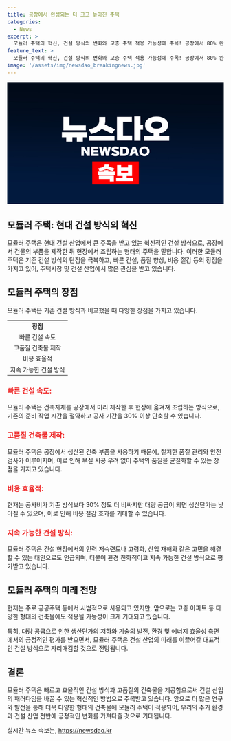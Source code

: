```yaml
---
title: 공장에서 완성되는 더 크고 높아진 주택
categories:
  - News
excerpt: >
  모듈러 주택의 혁신, 건설 방식의 변화와 고층 주택 적용 가능성에 주목! 공장에서 80% 완성된 집 부지에 조립되며 건설기간 30% 단축, 품질 균일. 고층 주택 계획도, 인력부족과 고령화 문제 해결책으로 떠오름. LH, 공사기간과 비용 획기적 감소 추구, 민간 시장까지 확대 목표. 모듈러 주택의 미래 가능성 높아져.
feature_text: >
  모듈러 주택의 혁신, 건설 방식의 변화와 고층 주택 적용 가능성에 주목! 공장에서 80% 완성된 집 부지에 조립되며 건설기간 30% 단축, 품질 균일. 고층 주택 계획도, 인력부족과 고령화 문제 해결책으로 떠오름. LH, 공사기간과 비용 획기적 감소 추구, 민간 시장까지 확대 목표. 모듈러 주택의 미래 가능성 높아져.
image: '/assets/img/newsdao_breakingnews.jpg'
---
```


<p><img src="/assets/img/newsdao_breakingnews.jpg" alt="implanttips 속보" /></p>

<h2>모듈러 주택: 현대 건설 방식의 혁신</h2>

<p data-ke-size="size16">모듈러 주택은 현대 건설 산업에서 큰 주목을 받고 있는 혁신적인 건설 방식으로, 공장에서 건물의 부품을 제작한 뒤 현장에서 조립하는 형태의 주택을 말합니다. 이러한 모듈러 주택은 기존 건설 방식의 단점을 극복하고, 빠른 건설, 품질 향상, 비용 절감 등의 장점을 가지고 있어, 주택시장 및 건설 산업에서 많은 관심을 받고 있습니다.</p>

<h2 data-ke-size="size26">모듈러 주택의 장점</h2>

<p data-ke-size="size16">모듈러 주택은 기존 건설 방식과 비교했을 때 다양한 장점을 가지고 있습니다.</p>

<table>
  <tr>
    <td style="text-align: center; height: 17px;"><b>장점</b></td>
  </tr>
  <tr>
    <td style="text-align: center; height: 17px;">빠른 건설 속도</td>
  </tr>
  <tr>
    <td style="text-align: center; height: 17px;">고품질 건축물 제작</td>
  </tr>
  <tr>
    <td style="text-align: center; height: 17px;">비용 효율적</td>
  </tr>
  <tr>
    <td style="text-align: center; height: 17px;">지속 가능한 건설 방식</td>
  </tr>
</table>

<h3 data-ke-size="size24"><b><span style="color: #ee2323;">빠른 건설 속도:</span></b> </h3>

<p data-ke-size="size16">모듈러 주택은 건축자재를 공장에서 미리 제작한 후 현장에 옮겨져 조립하는 방식으로, 기존의 준비 작업 시간을 절약하고 공사 기간을 30% 이상 단축할 수 있습니다.</p>

<h3 data-ke-size="size24"><b><span style="color: #ee2323;">고품질 건축물 제작:</span></b></h3>

<p data-ke-size="size16">모듈러 주택은 공장에서 생산된 건축 부품을 사용하기 때문에, 철저한 품질 관리와 안전 검사가 이루어지며, 이로 인해 부실 시공 우려 없이 주택의 품질을 균질화할 수 있는 장점을 가지고 있습니다.</p>

<h3 data-ke-size="size24"><b><span style="color: #ee2323;">비용 효율적:</span></b></h3>

<p data-ke-size="size16">현재는 공사비가 기존 방식보다 30% 정도 더 비싸지만 대량 공급이 되면 생산단가는 낮아질 수 있으며, 이로 인해 비용 절감 효과를 기대할 수 있습니다.</p>

<h3 data-ke-size="size24"><b><span style="color: #ee2323;">지속 가능한 건설 방식:</span></b></h3>

<p data-ke-size="size16">모듈러 주택은 건설 현장에서의 인력 저숙련도나 고령화, 산업 재해와 같은 고민을 해결할 수 있는 대안으로도 언급되며, 더불어 환경 친화적이고 지속 가능한 건설 방식으로 평가받고 있습니다. </p>

<h2 data-ke-size="size26">모듈러 주택의 미래 전망</h2>

<p data-ke-size="size16">현재는 주로 공공주택 등에서 시범적으로 사용되고 있지만, 앞으로는 고층 아파트 등 다양한 형태의 건축물에도 적용될 가능성이 크게 기대되고 있습니다.</p>

<p data-ke-size="size16">특히, 대량 공급으로 인한 생산단가의 저하와 기술의 발전, 환경 및 에너지 효율성 측면에서의 긍정적인 평가를 받으면서, 모듈러 주택은 건설 산업의 미래를 이끌어갈 대표적인 건설 방식으로 자리매김할 것으로 전망됩니다.</p>

<h2 data-ke-size="size26">결론</h2>

<p data-ke-size="size16">모듈러 주택은 빠르고 효율적인 건설 방식과 고품질의 건축물을 제공함으로써 건설 산업의 패러다임을 바꿀 수 있는 혁신적인 방법으로 주목받고 있습니다. 앞으로 더 많은 연구와 발전을 통해 더욱 다양한 형태의 건축물에 모듈러 주택이 적용되어, 우리의 주거 환경과 건설 산업 전반에 긍정적인 변화를 가져다줄 것으로 기대됩니다.</p>
실시간 뉴스 속보는, <a href="https://newsdao.kr" rel="dofollow">https://newsdao.kr</a>



